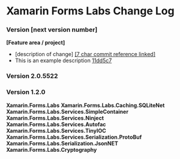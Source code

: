 # Xamarin Forms Labs Change Log

### Version [next version number]
**[Feature area / project]**
- [description of change] [[7 char commit reference linked]](https://#)
- This is an example description [11dd5c7](https://github.com/XLabs/Xamarin-Forms-Labs/commit/11dd5c74d847fdf6f8de0834243f57259d80b90d)

### Version 2.0.5522

### Version 1.2.0
**Xamarin.Forms.Labs**
**Xamarin.Forms.Labs.Caching.SQLiteNet**
**Xamarin.Forms.Labs.Services.SimpleContainer**
**Xamarin.Forms.Labs.Services.Ninject**
**Xamarin.Forms.Labs.Services.Autofac**
**Xamarin.Forms.Labs.Services.TinyIOC**
**Xamarin.Forms.Labs.Services.Serialization.ProtoBuf**
**Xamarin.Forms.Labs.Serialization.JsonNET**
**Xamarin.Forms.Labs.Cryptography**

